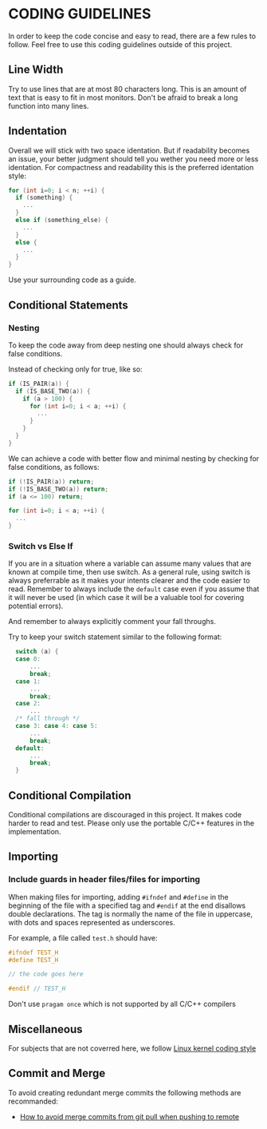 # CODING GUIDELINES

In order to keep the code concise and easy to read, there are a few rules to follow. Feel free to use this coding guidelines outside of this project.

## Line Width

Try to use lines that are at most 80 characters long. This is an amount of text that is easy to fit in most monitors. Don't be afraid to break a long function into many lines.

## Indentation

Overall we will stick with two space identation. But if readability becomes an issue, your better judgment should tell you wether you need more or less identation. For compactness and readability this is the preferred identation style:

```c
for (int i=0; i < n; ++i) {
  if (something) {
    ...
  }
  else if (something_else) {
    ...
  } 
  else {
    ...
  }
}
```
Use your surrounding code as a guide.

## Conditional Statements

### Nesting

To keep the code away from deep nesting one should always check for false conditions.

Instead of checking only for true, like so:

```c
if (IS_PAIR(a)) {
  if (IS_BASE_TWO(a)) {
    if (a > 100) {
      for (int i=0; i < a; ++i) {
        ...
      }
    }
  }
}
```

We can achieve a code with better flow and minimal nesting by checking for false conditions, as follows:

```c
if (!IS_PAIR(a)) return;
if (!IS_BASE_TWO(a)) return;
if (a <= 100) return;

for (int i=0; i < a; ++i) {
  ...
}
```

### Switch vs Else If

If you are in a situation where a variable can assume many values that are known at compile time, then use switch. As a general rule, using switch is always preferrable as it makes your intents clearer and the code easier to read. Remember to always include the `default` case even if you assume that it will never be used (in which case it will be a valuable tool for covering potential errors).

And remember to always explicitly comment your fall throughs.

Try to keep your switch statement similar to the following format:

```c
  switch (a) {
  case 0:
      ...
      break;
  case 1:
      ...
      break;
  case 2:
      ...
  /* fall through */
  case 3: case 4: case 5:
      ...
      break;
  default:
      ...
      break;
  }
```
## Conditional Compilation
Conditional compilations are discouraged in this project.  It makes code harder to read and test. 
Please only use the portable C/C++ features in the implementation.

## Importing

### Include guards in header files/files for importing

When making files for importing, adding `#ifndef` and `#define` in the beginning of the file with a specified tag and `#endif` at the end disallows double declarations. The tag is normally the name of the file in uppercase, with dots and spaces represented as underscores.

For example, a file called `test.h` should have:

```c
#ifndef TEST_H
#define TEST_H

// the code goes here

#endif // TEST_H
```

Don't use `pragam once` which is not supported by all C/C++ compilers

## Miscellaneous
For subjects that are not coverred here, we follow [Linux kernel coding style](https://www.kernel.org/doc/html/v4.10/process/coding-style.html#linux-kernel-coding-style)

## Commit and Merge
To avoid creating redundant merge commits the following methods are recommanded:
* [How to avoid merge commits from git pull when pushing to remote](https://stackoverflow.com/questions/30052104/how-to-avoid-merge-commits-from-git-pull-when-pushing-to-remote)



